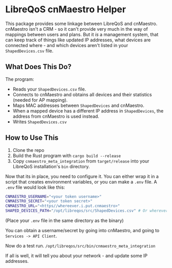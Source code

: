 # LibreQoS cnMaestro Helper

This package provides some linkage between LibreQoS and cnMaestro. cnMaestro isn't a CRM - so it can't provide very much 
in the way of mappings between users and plans. But it *is* a management system, that can keep track of things like 
updated IP addresses, what devices are connected where - and which devices aren't listed in your `ShapedDevices.csv` file.

## What Does This Do?

The program:

* Reads your `ShapedDevices.csv` file.
* Connects to cnMaestro and obtains all devices and their statistics (needed for AP mapping).
* Maps MAC addresses between `ShapedDevices` and cnMaestro.
* When a mapped device has a different IP address in `ShapedDevices`, the address from cnMaestro is used instead.
* Writes `ShapedDevices.csv`

## How to Use This

1. Clone the repo
2. Build the Rust program with `cargo build --release`
3. Copy `cnmaestro_meta_integration` from `target/release` into your LibreQoS installation's `bin` directory.

Now that its in place, you need to configure it. You can either wrap it in a script that 
creates environment variables, or you can make a `.env` file. A `.env` file would look
like this:

```bash
CNMAESTRO_USERNAME="<your token username>"
CNMAESTRO_SECRET="<your token secret>"
CNMAESTRO_URL="<https//whereever.i.put.cnmaestro>"
SHAPED_DEVICES_PATH="/opt/libreqos/src/ShapedDevices.csv" # Or wherever you installed it
```

(Place your `.env` file in the same directory as the binary)

You can obtain a username/secret by going into cnMaestro, and going to `Services -> API Client`.

Now do a test run. `/opt/libreqos/src/bin/cnmaestro_meta_integration`

If all is well, it will tell you about your network - and update some IP addresses.

